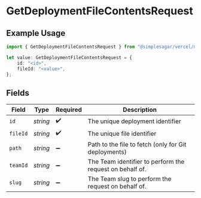 # GetDeploymentFileContentsRequest

## Example Usage

```typescript
import { GetDeploymentFileContentsRequest } from "@simplesagar/vercel/models/getdeploymentfilecontentsop.js";

let value: GetDeploymentFileContentsRequest = {
    id: "<id>",
    fileId: "<value>",
};
```

## Fields

| Field                                                    | Type                                                     | Required                                                 | Description                                              |
| -------------------------------------------------------- | -------------------------------------------------------- | -------------------------------------------------------- | -------------------------------------------------------- |
| `id`                                                     | *string*                                                 | :heavy_check_mark:                                       | The unique deployment identifier                         |
| `fileId`                                                 | *string*                                                 | :heavy_check_mark:                                       | The unique file identifier                               |
| `path`                                                   | *string*                                                 | :heavy_minus_sign:                                       | Path to the file to fetch (only for Git deployments)     |
| `teamId`                                                 | *string*                                                 | :heavy_minus_sign:                                       | The Team identifier to perform the request on behalf of. |
| `slug`                                                   | *string*                                                 | :heavy_minus_sign:                                       | The Team slug to perform the request on behalf of.       |
